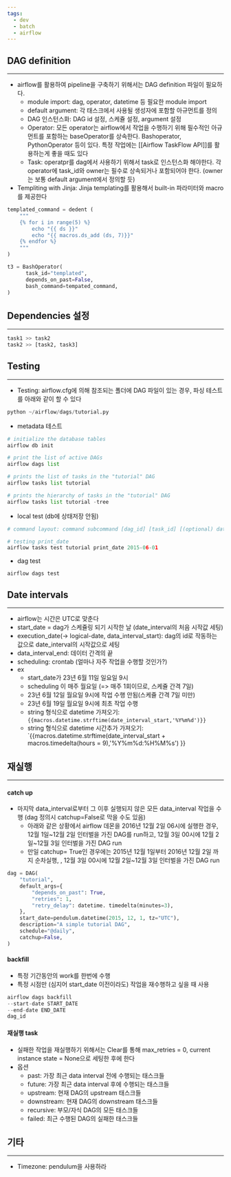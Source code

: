 ```yaml
---
tags:
  - dev
  - batch
  - airflow
---
```

## DAG definition
---
- airflow를 활용하여 pipeline을 구축하기 위해서는 DAG definition 파일이 필요하다.
	- module import: dag, operator, datetime 등 필요한 module import
	- default argument: 각 태스크에서 사용될 생성자에 포함할 아규먼트를 정의
	- DAG 인스턴스화: DAG id 설정, 스케쥴 설정, argument 설정
	- Operator: 모든 operator는 airflow에서 작업을 수행하기 위해 필수적인 아규먼트를 포함하는 baseOperator를 상속한다. Bashoperator, PythonOperator 등이 있다. 특정 작업에는 [[Airflow TaskFlow API]]를 활용하는게 좋을 때도 있다
	- Task: operatpr를 dag에서 사용하기 위해서 task로 인스턴스화 해야한다. 각 operator에 task_id와 owner는 필수로 상속되거나 포함되어야 한다. (owner는 보통 default argument에서 정의할 듯)
- Templiting with Jinja:  Jinja templating를 활용해서 built-in 파라미터와 macro를 제공한다
```python
templated_command = dedent (
	"""
	{% for i in range(5) %}
		echo "{{ ds }}"
		echo "{{ macros.ds_add (ds, 7)}}"
	{% endfor %}
	"""
)

t3 = BashOperator(
	  task_id="templated",
	  depends_on_past=False,
	  bash_command=tempated_command,
)
```
## Dependencies 설정
---
```python
task1 >> task2
task2 >> [task2, task3]
```
## Testing
---
- Testing: airflow.cfg에 의해 참조되는 폴더에 DAG 파일이 있는 경우, 파싱 테스트를 아래와 같이 할 수 있다
```python
python ~/airflow/dags/tutorial.py
```
- metadata 테스트
```python
# initialize the database tables
airflow db init

# print the list of active DAGs
airflow dags list

# prints the list of tasks in the "tutorial" DAG
airflow tasks list tutorial

# prints the hierarchy of tasks in the "tutorial" DAG
airflow tasks list tutorial -tree
```
- local test (db에 상태저장 안됨)
```python
# command layout: command subcommand [dag_id] [task_id] [(optional) date)|

# testing print_date
airflow tasks test tutorial print_date 2015-06-01
```
- dag test
```
airflow dags test
```
## Date intervals
---
- airflow는 시간은 UTC로 맞춘다
- start_date = dag가 스케쥴링 되기 시작한 날 (date_interval의 처음 시작값 세팅)
- execution_date(-> logical-date, data_interval_start): dag의 id로 작동하는 값으로 date_interval의 시작값으로 세팅
- data_interval_end: 데이터 간격의 끝
- scheduling: crontab (얼마나 자주 작업을 수행할 것인가?)
- ex
	- start_date가 23년 6월 11일 일요일 9시
	- scheduling 이 매주 월요일 (=> 매주 1회이므로, 스케쥴 간격 7일)
	- 23년 6월 12일 월요일 9시에 작업 수행 안됨(스케쥴 간격 7일 미만)
	- 23년 6월 19일 월요일 9시에 최초 작업 수행
	- string 형식으로 datetime 가져오기: `{{macros.datetime.strftime(date_interval_start,'%Y%m%d')}}`
	- string 형식으로 datetime 시간추가 가져오기: `{{macros.datetime.strftime(date_interval_start + macros.timedelta(hours = 9),'%Y%m%d:%H%M%s') }}
## 재실행
---
#### catch up
- 마지막 data_interval로부터 그 이후 실행되지 않은 모든 data_interval 작업을 수행 (dag 정의시 catchup=False로 막을 수도 있음)
	- 아래와 같은 상황에서 airflow 데몬을 2016년 12월 2일 06시에 실행한 경우, 12월 1일~12월 2일 인터벌을 가진 DAG를 run하고, 12월 3일 00시에 12월 2일~12월 3일 인터벌을 가진 DAG run
	- 만일 catchup= True인 경우에는 2015년 12월 1일부터 2016년 12월 2일 까지 순차실행, , 12월 3일 00시에 12월 2일~12월 3일 인터벌을 가진 DAG run
```python
dag = DAG(
	"tutorial",
	default_args={
		"depends_on_past": True,
		"retries": 1,
		"retry_delay": datetime. timedelta(minutes=3),
	},
	start_date=pendulum.datetime(2015, 12, 1, tz="UTC"), 
	description="A simple tutorial DAG", 
	schedule="@daily", 
	catchup=False,
)
```
#### backfill
- 특정 기간동안의 work를 한번에 수행
- 특정 시점만 (심지어 start_date 이전이라도) 작업을 재수행하고 싶을 때 사용
```python
airflow dags backfill
--start-date START_DATE
--end-date END_DATE
dag_id
```
#### 재실행 task
- 실패한 작업을 재실행하기 위해서는 Clear를 통해 max_retries = 0, current instance state = None으로 세팅한 후에 한다
- 옵션
	- past: 가장 최근 data interval 전에 수행되는 태스크들
	- future: 가장 최근 data interval 후에 수행되는 태스크들
	- upstream: 현재 DAG의 upstream 태스크들
	- downstream: 현재 DAG의 downstream 태스크들
	- recursive: 부모/자식 DAG의 모든 태스크들
	- failed: 최근 수행된 DAG의 실패한 태스크들
## 기타
---
- Timezone: pendulum을 사용하라
